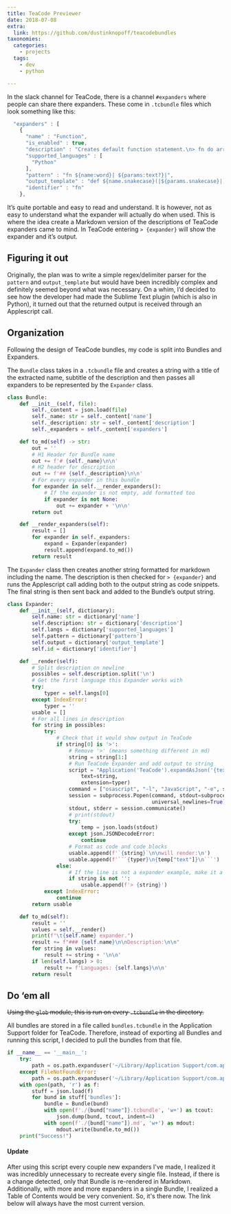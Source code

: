 ```yaml
---
title: TeaCode Previewer
date: 2018-07-08
extra:
  link: https://github.com/dustinknopoff/teacodebundles
taxonomies:
  categories:
    - projects
  tags:
    - dev
    - python

---
```


In the slack channel for TeaCode, there is a channel `#expanders` where people can share there expanders. These come in `.tcbundle` files which look something like this:

```js
  "expanders" : [
    {
      "name" : "Function",
      "is_enabled" : true,
      "description" : "Creates default function statement.\n> fn do arr\n\n\n> fn do",
      "supported_languages" : [
        "Python"
      ],
      "pattern" : "fn ${name:word}| ${params:text?}|",
      "output_template" : "def ${name.snakecase}(|${params.snakecase}|):\n\t#",
      "identifier" : "fn"
    },
```

It’s quite portable and easy to read and understand. It is however, not as easy to understand what the expander will actually do when used. This is where the idea create a Markdown version of the descriptions of TeaCode expanders came to mind. In TeaCode entering `> {expander}` will show the expander and it’s output.

## Figuring it out

Originally, the plan was to write a simple regex/delimiter parser for the `pattern` and `output_template` but would have been incredibly complex and definitely seemed beyond what was necessary. On a whim, I’d decided to see how the developer had made the Sublime Text plugin (which is also in Python), it turned out that the returned output is received through an Applescript call.

## Organization

Following the design of TeaCode bundles, my code is split into Bundles and Expanders.

The `Bundle` class takes in a `.tcbundle` file and creates a string with a title of the extracted name, subtitle of the description and then passes all expanders to be represented by the `Expander` class.

```python
class Bundle:
    def __init__(self, file):
        self._content = json.load(file)
        self._name: str = self._content['name']
        self._description: str = self._content['description']
        self._expanders = self._content['expanders']

    def to_md(self) -> str:
        out = ''
        # H1 Header for Bundle name
        out += f'# {self._name}\n\n'
        # H2 header for description
        out += f'## {self._description}\n\n'
        # For every expander in this bundle
        for expander in self.__render_expanders():
            # If the expander is not empty, add formatted too
            if expander is not None:
                out += expander + '\n\n'
        return out

    def __render_expanders(self):
        result = []
        for expander in self._expanders:
            expand = Expander(expander)
            result.append(expand.to_md())
        return result
```

The `Expander` class then creates another string formatted for markdown including the name. The description is then checked for `> {expander}` and runs the Applescript call adding both to the output string as code snippets. The final string is then sent back and added to the Bundle’s output string.

````python
class Expander:
    def __init__(self, dictionary):
        self.name: str = dictionary['name']
        self.description: str = dictionary['description']
        self.langs = dictionary['supported_languages']
        self.pattern = dictionary['pattern']
        self.output = dictionary['output_template']
        self.id = dictionary['identifier']

    def __render(self):
        # Split description on newline
        possibles = self.description.split('\n')
        # Get the first language this Expander works with
        try:
            typer = self.langs[0]
        except IndexError:
            typer = ''
        usable = []
        # For all lines in description
        for string in possibles:
            try:
                # Check that it would show output in TeaCode
                if string[0] is '>':
                    # Remove '>' (means something different in md)
                    string = string[1:]
                    # Run TeaCode Expander and add output to string
                    script = "Application('TeaCode').expandAsJson('{text}', {{ 'extension': '{extension}' }})".format(
                        text=string,
                        extension=typer)
                    command = ["osascript", "-l", "JavaScript", "-e", script]
                    session = subprocess.Popen(command, stdout=subprocess.PIPE, stderr=subprocess.PIPE,
                                               universal_newlines=True)
                    stdout, stderr = session.communicate()
                    # print(stdout)
                    try:
                        temp = json.loads(stdout)
                    except json.JSONDecodeError:
                        continue
                    # Format as code and code blocks
                    usable.append(f'`{string}`\n\nwill render:\n')
                    usable.append(f'```{typer}\n{temp["text"]}\n```')
                else:
                    # If the line is not a expander example, make it a blockquote
                    if string is not '':
                        usable.append(f'> {string}')
            except IndexError:
                continue
        return usable

    def to_md(self):
        result = ''
        values = self.__render()
        print(f"\t{self.name} expander.")
        result += f"### {self.name}\n\nDescription:\n\n"
        for string in values:
            result += string + '\n\n'
        if len(self.langs) > 0:
            result += f'Languages: {self.langs}\n\n'
        return result
````

## Do ‘em all

~~Using the `glob` module, this is run on every `.tcbundle` in the directory.~~

All bundles are stored in a file called `bundles.tcbundle` in the Application Support folder for TeaCode. Therefore, instead of exporting all Bundles and running this script, I decided to pull the bundles from that file.

```python
if __name__ == '__main__':
    try:
        path = os.path.expanduser('~/Library/Application Support/com.apptorium.TeaCode-dm/bundles.tcbundles')
    except FileNotFoundError:
        path = os.path.expanduser('~/Library/Application Support/com.apptorium.TeaCode-setapp/bundles.tcbundles')
    with open(path, 'r') as f:
        stuff = json.load(f)
        for bund in stuff['bundles']:
            bundle = Bundle(bund)
            with open(f'./{bund["name"]}.tcbundle', 'w+') as tcout:
                json.dump(bund, tcout, indent=4)
            with open(f'./{bund["name"]}.md', 'w+') as mdout:
                mdout.write(bundle.to_md())
    print("Success!")
```

#### Update

After using this script every couple new expanders I've made, I realized it was incredibly unnecessary to recreate every single file. Instead, if there is a change detected, only that Bundle is re-rendered in Markdown. Additionally, with more and more expanders in a single Bundle, I realized a Table of Contents would be very convenient. So, it's there now. The link below will always have the most current version.
